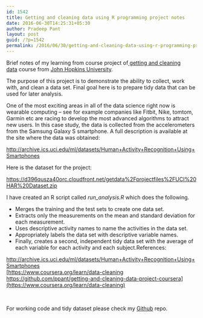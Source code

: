 ```yaml
---
id: 1542
title: Getting and cleaning data using R programming project notes
date: 2016-06-30T14:25:31+05:30
author: Pradeep Pant
layout: post
guid: /?p=1542
permalink: /2016/06/30/getting-and-cleaning-data-using-r-programming-project-notes/
---
```

Brief notes of my learning from course project of[ getting and cleaning data](https://www.coursera.org/learn/data-cleaning) course from [John Hopkins University](https://www.jhu.edu/).

The purpose of this project is to demonstrate the ability to collect, work with, and clean a data set. Final goal here is to prepare tidy data that can be used for later analysis.

One of the most exciting areas in all of the data science right now is wearable computing &#8211; see for example companies like Fitbit, Nike, tomtom, Garmin etc are racing to develop the most advanced algorithms to attract new users. In this case study, the data is collected from the accelerometers from the Samsung Galaxy S smartphone. A full description is available at the site where the data was obtained:

<http://archive.ics.uci.edu/ml/datasets/Human+Activity+Recognition+Using+Smartphones>

Here is the dataset for the project:

<https://d396qusza40orc.cloudfront.net/getdata%2Fprojectfiles%2FUCI%20HAR%20Dataset.zip>

I have created an R script called _run_analysis.R_ which does the following.

  * Merges the training and the test sets to create one data set.
  * Extracts only the measurements on the mean and standard deviation for each measurement.
  * Uses descriptive activity names to name the activities in the data set.
  * Appropriately labels the data set with descriptive variable names.
  * Finally, creates a second, independent tidy data set with the average of each variable for each activity and each subject.References:

<http://archive.ics.uci.edu/ml/datasets/Human+Activity+Recognition+Using+Smartphones>  
[https://www.coursera.org/learn/data-cleaning  
https://github.com/ppant/getting-and-cleaning-data-project-coursera](https://www.coursera.org/learn/data-cleaning)

&nbsp;

For working code and tidy dataset please check my [Github](https://github.com/ppant/getting-and-cleaning-data-project-coursera) repo.

&nbsp;